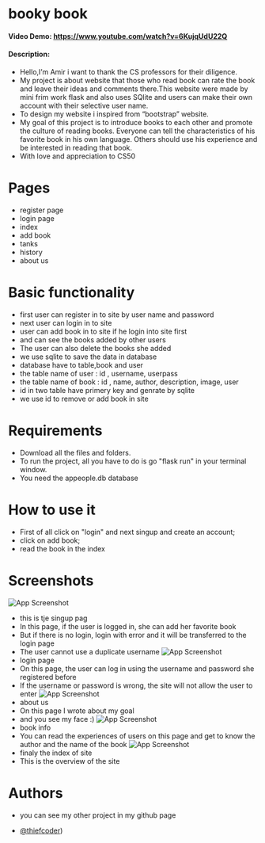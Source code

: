 # booky book
#### Video Demo:  https://www.youtube.com/watch?v=6KujqUdU22Q
#### Description:
* Hello,I’m Amir i want to thank the CS professors for their diligence.
* My project is about website that those who read book can rate the book and leave their ideas and comments there.This website were made by mini frim work flask and also uses SQlite and users can make their own account with their selective user name.
* To design my website i inspired from “bootstrap” website.
* My goal of this project is to introduce books to each other and promote the culture of reading books. Everyone can tell the characteristics of his favorite book in his own language.
Others should use his experience and be interested in reading that book.
* With love and appreciation to CS50



# Pages
- register page
- login page
- index
- add book
- tanks
- history
- about us


# Basic functionality
* first user can register in to site by user name and password
* next user can login in to site
* user can add book in to site if he login into site first
* and can see the books added by other users
* The user can also delete the books she added
* we use sqlite to save the data in database
* database have to table,book and user
* the table name of user : id , username, userpass
* the table name of book : id , name, author, description, image, user
* id in two table have primery key and genrate by sqlite
* we use id to remove or add book in site


# Requirements
 - Download all the files and folders.
 - To run the project, all you have to do is go "flask run" in your terminal window.
 - You need the appeople.db database

# How to use it
- First of all click on "login" and next singup and create an account;
- click on add book;
- read the book in the index
# Screenshots

![App Screenshot](https://i.ibb.co/D7YRpGj/photo-2022-09-13-16-43-30.jpg)
* this is tje singup pag
* In this page, if the user is logged in, she can add her favorite book
* But if there is no login, login with error and it will be transferred to the login page
* The user cannot use a duplicate username
![App Screenshot](https://i.ibb.co/Z8RLwLC/photo-2022-09-13-16-43-35.jpg)
* login page
* On this page, the user can log in using the username and password she registered before
* If the username or password is wrong, the site will not allow the user to enter
![App Screenshot](https://i.ibb.co/swvnSf5/photo-2022-09-13-16-43-38.jpg)
* about us
* On this page I wrote about my goal
* and you see my face :)
![App Screenshot](https://i.ibb.co/2nCTBnS/photo-2022-09-13-16-43-42.jpg)
* book info
* You can read the experiences of users on this page and get to know the author and the name of the book
![App Screenshot](https://i.ibb.co/6mcQtcZ/photo-2022-09-13-16-43-46.jpg)
* finaly the index of site
* This is the overview of the site
# Authors
* you can see my other project in my github page
- [@thiefcoder](https://www.github.com/thiefcoder))